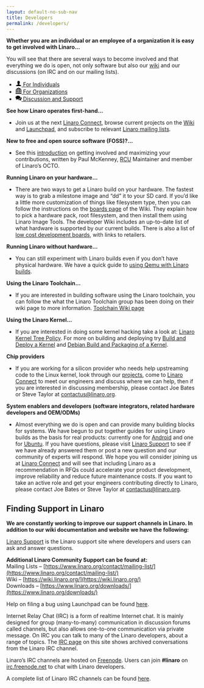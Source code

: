 ```yaml
---
layout: default-no-sub-nav
title: Developers
permalink: /developers/
---
```

**Whether you are an individual or an employee of a organization it is easy to get involved with Linaro…**

You will see that there are several ways to become involved and that everything we do is open, not only software but also our [wiki](http://wiki.linaro.org/FrontPage) and our discussions (on IRC and on our mailing lists).

<ul class="nav nav-tabs" role="tablist" id="tabbed_nav">

  <li role="presentation" class="active">
    <a href="#individuals" role="tab" data-toggle="tab">
        <svg class="mk-svg-icon small" data-name="mk-moon-user" data-cacheid="icon-59a7eb5b217bb" style=" height:16px; width: 16px; " xmlns="http://www.w3.org/2000/svg" viewBox="0 0 512 512"><path d="M311.413 351.368c-11.055-1.759-11.307-32.157-11.307-32.157s32.484-32.158 39.564-75.401c19.045 0 30.809-45.973 11.761-62.148.795-17.027 24.48-133.662-95.431-133.662s-96.225 116.635-95.432 133.662c-19.047 16.175-7.285 62.148 11.761 62.148 7.079 43.243 39.564 75.401 39.564 75.401s-.252 30.398-11.307 32.157c-35.61 5.666-168.586 64.317-168.586 128.632h448c0-64.315-132.976-122.966-168.587-128.632z"></path></svg> For Individuals
    </a>
  </li>

  <li role="presentation">
    <a href="#organizations" role="tab" data-toggle="tab">
        <svg class="mk-svg-icon small" data-name="mk-moon-library-2" data-cacheid="icon-59a7eb5b21ebf" style=" height:16px; width: 16px; " xmlns="http://www.w3.org/2000/svg" viewBox="0 0 512 512"><path d="M256 0l-256 160h512l-256-160zm144 192l16 32v192h64v-192l16-32h-96zm-128 0l16 32v192h64v-192l16-32h-96zm-128 0l16 32v192h64v-192l16-32h-96zm-128 0l16 32v192h64v-192l16-32h-96zm0 256l-16 64h512l-16-64h-480zm272-352c0 17.673-14.327 32-32 32-17.673 0-32-14.327-32-32s14.327-32 32-32c17.673 0 32 14.327 32 32z"></path></svg> For Organizations
    </a>
  </li>

  <li role="presentation">
    <a href="#support" role="tab" data-toggle="tab">
        <svg class="mk-svg-icon small" data-name="mk-icon-comments" data-cacheid="icon-59a7eb5b222e2" style=" height:16px; width: 16px; " xmlns="http://www.w3.org/2000/svg" viewBox="0 0 1792 1792"><path d="M1408 768q0 139-94 257t-256.5 186.5-353.5 68.5q-86 0-176-16-124 88-278 128-36 9-86 16h-3q-11 0-20.5-8t-11.5-21q-1-3-1-6.5t.5-6.5 2-6l2.5-5 3.5-5.5 4-5 4.5-5 4-4.5q5-6 23-25t26-29.5 22.5-29 25-38.5 20.5-44q-124-72-195-177t-71-224q0-139 94-257t256.5-186.5 353.5-68.5 353.5 68.5 256.5 186.5 94 257zm384 256q0 120-71 224.5t-195 176.5q10 24 20.5 44t25 38.5 22.5 29 26 29.5 23 25q1 1 4 4.5t4.5 5 4 5 3.5 5.5l2.5 5 2 6 .5 6.5-1 6.5q-3 14-13 22t-22 7q-50-7-86-16-154-40-278-128-90 16-176 16-271 0-472-132 58 4 88 4 161 0 309-45t264-129q125-92 192-212t67-254q0-77-23-152 129 71 204 178t75 230z"></path></svg> Discussion and Support
    </a>
  </li>

</ul>


<div class="tab-content" id="tabbed_nav_content">
<div role="tabpanel" class="tab-pane tab-pane-legal active" id="individuals" markdown="1">

**See how Linaro operates first-hand…**

*   Join us at the next [Linaro Connect](http://connect.linaro.org/), browse current projects on the [Wiki](https://wiki.linaro.org/) and [Launchpad](https://launchpad.net/linaro), and subscribe to relevant [Linaro mailing lists](http://lists.linaro.org/mailman/listinfo).

**New to free and open source software (FOSS)?…**

*   See this [introduction](/blog/make-positive-difference-foss-project/) on getting involved and maximizing your contributions, written by Paul McKenney, [RCU](http://www.rdrop.com/users/paulmck/RCU/ "Introduction to RCU") Maintainer and member of Linaro’s OCTO.

**Running Linaro on your hardware…**

*   There are two ways to get a Linaro build on your hardware. The fastest way is to grab a milestone image and “dd” it to your SD card. If you’d like a little more customization of things like filesystem type, then you can follow the instructions on the [boards page](https://wiki.linaro.org/Boards) of the Wiki. They explain how to pick a hardware pack, root filesystem, and then install them using Linaro Image Tools. The developer Wiki includes an up-to-date list of what hardware is supported by our current builds. There is also a list of [low cost development boards](http://wiki.linaro.org/Boards), with links to retailers.

**Running Linaro without hardware…**

*   You can still experiment with Linaro builds even if you don’t have physical hardware. We have a quick guide to [using Qemu with Linaro builds](https://wiki.linaro.org/Resources/HowTo/Qemu).

**Using the Linaro Toolchain…**

*   If you are interested in building software using the Linaro toolchain, you can follow the what the Linaro Toolchain group has been doing on their wiki page to more information. [Toolchain Wiki page](https://wiki.linaro.org/WorkingGroups/ToolChain)

**Using the Linaro Kernel…**

*   If you are interested in doing some kernel hacking take a look at: [Linaro Kernel Tree Policy](http://wiki.linaro.org/Platform/DevPlatform/LinuxLinaroKernelTreeProcess). For more on building and deploying try [Build and Deploy a Kernel](https://wiki.linaro.org/Resources/HowTo/KernelDeploy) and [Debian Build and Packaging of a Kernel](https://wiki.linaro.org/Resources/HowTo/PackageYourOwnKernel).
</div>



<div role="tabpanel" class="tab-pane tab-pane-legal" id="organizations" markdown="1">

**Chip providers**

*   If you are working for a silicon provider who needs help upstreaming code to the Linux kernel, look through our [projects](https://blueprints.launchpad.net/linaro "Linaro projects on Launchpad"), come to [Linaro Connect](http://connect.linaro.org/ "Linaro Connect event") to meet our engineers and discuss where we can help, then if you are interested in discussing membership, please contact Joe Bates or Steve Taylor at [contactus@linaro.org](mailto:contactus@linaro.org).

**System enablers and developers (software integrators, related hardware developers and OEM/ODMs)**

*   Almost everything we do is open and can provide many building blocks for systems. We have begun to put together guides for using Linaro builds as the basis for real products: currently one for [Android](https://wiki.linaro.org/LinaroForProductBuilders/Android "Linaro for Android product builders") and one for [Ubuntu](https://wiki.linaro.org/LinaroForProductBuilders/Ubuntu "Linaro for Ubuntu products builders"). If you have questions, please visit [Linaro Support](https://support.linaro.org/home "Linaro support") to see if we have already answered them or post a new question and our community of experts will respond. We hope you will consider joining us at [Linaro Connect](http://connect.linaro.org/ "Linaro Connect event") and will see that including Linaro as a recommendation in RFQs could accelerate your product development, improve reliability and reduce future maintenance costs. If you want to take an active role and get your engineers contributing directly to Linaro, please contact Joe Bates or Steve Taylor at [contactus@linaro.org](mailto:contactus@linaro.org).

</div>



<div role="tabpanel" class="tab-pane tab-pane-legal" id="support" markdown="1">


## Finding Support in Linaro

**We are constantly working to improve our support channels in Linaro. In addition to our wiki documentation and website we have the following:**

[Linaro Support](http://linaro.zendesk.com/) is the Linaro support site where developers and users can ask and answer questions.

**Additional Linaro Community Support can be found at:**  
Mailing Lists – [https://www.linaro.org/contact/mailing-list/](https://www.linaro.org/contact/mailing-list/)  
Wiki – [https://wiki.linaro.org/](https://wiki.linaro.org/)  
Downloads – [https://www.linaro.org/downloads/](https://www.linaro.org/downloads/)

Help on filing a bug using Launchpad can be found [here](https://wiki.linaro.org/Resources/HowTo/LoggingABug).

Internet Relay Chat (IRC) is a form of realtime Internet chat. It is mainly designed for group (many-to-many) communication in discussion forums called channels, but also allows one-to-one communication via private message. On IRC you can talk to many of the Linaro developers, about a range of topics. The [IRC page](http://irclogs.linaro.org/ "Linaro IRC logs") on this site shows archived conversations from the Linaro IRC channel.

Linaro’s IRC channels are hosted on [Freenode](http://freenode.net/). Users can join **#linaro** on [irc.freenode.net](http://freenode.net/) to chat with Linaro developers.

A complete list of Linaro IRC channels can be found [here](https://wiki.linaro.org/GettingInvolved/IRC).

</div>

</div>
